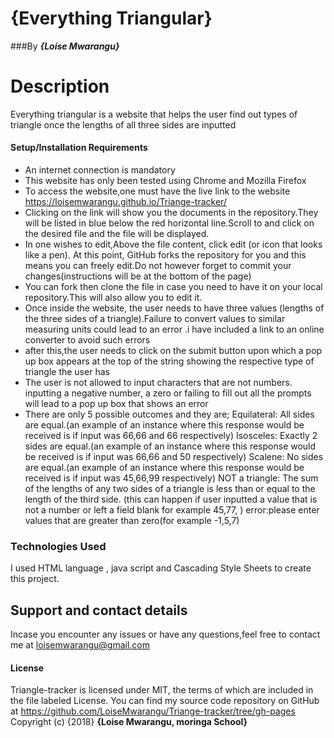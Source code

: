 # {Everything Triangular}
###By ***{Loise Mwarangu}***
# Description
Everything triangular is a website that helps the user find out types of triangle once the lengths of all three sides are inputted
#### Setup/Installation Requirements
* An internet connection is mandatory
* This website has only been tested using Chrome and Mozilla Firefox
* To access the website,one must have the live link to the website  https://loisemwarangu.github.io/Triange-tracker/
* Clicking on the link will show you the documents in the repository.They will be listed in blue below the red horizontal line.Scroll to and click on the desired file and the file will be displayed.
* In one wishes to edit,Above the file content, click edit (or icon that looks like a pen). At this point, GitHub forks the repository for you and this means you can freely edit.Do not however forget to commit your changes(instructions will be at the bottom of the page)
* You can fork then clone the file in case you need to have it on your local repository.This will also allow you to edit it.
* Once inside the website, the user needs to have three values (lengths of the three sides of a triangle).Failure to convert values to similar measuring units could lead to an error .i have included a link to an online converter to avoid such errors
* after this,the user needs to click on the submit button upon which a pop up box appears at the top of the string showing the respective type of triangle the user has
* The user is not allowed to input characters that are not numbers. inputting a negative number, a zero or failing to fill out all the prompts will lead to a pop up box that shows an error
* There are only 5 possible outcomes and they are;
Equilateral: All sides are equal.(an example of an instance where this response would be received is if input was 66,66 and 66 respectively)
Isosceles: Exactly 2 sides are equal.(an example of an instance where this response would be received is if input was 66,66 and 50 respectively)
Scalene: No sides are equal.(an example of an instance where this response would be received is if input was 45,66,99 respectively)
NOT a triangle: The sum of the lengths of any two sides of a triangle is less than or equal to the length of the third side. (this can happen if user inputted a value that is not a number or left a field blank  for example 45,77, )
error:please enter values that are greater than zero(for example -1,5,7)
### Technologies Used
I used HTML language , java script and Cascading Style Sheets to create this project.
## Support and contact details
Incase you encounter any issues or have any questions,feel free to contact me at loisemwarangu@gmail.com
#### License
Triangle-tracker is licensed under MIT, the terms of which are included in
the file labeled License. You can find my source code repository on GitHub at https://github.com/LoiseMwarangu/Triange-tracker/tree/gh-pages
Copyright (c) {2018} **{Loise Mwarangu, moringa School}**

